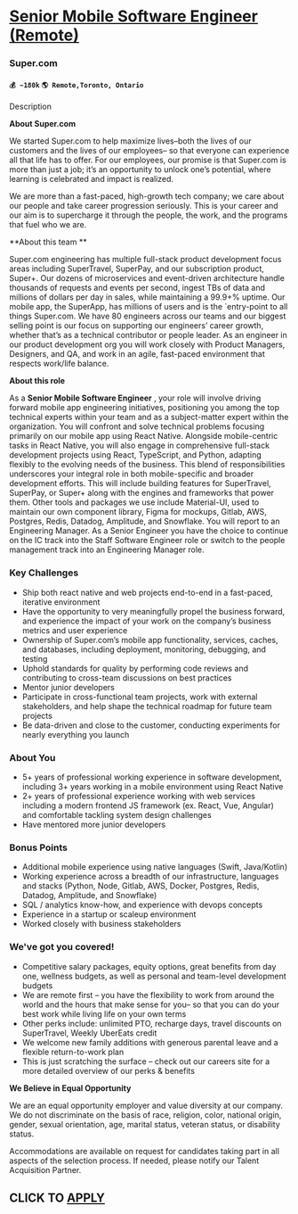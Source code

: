 # [Senior Mobile Software Engineer (Remote)](https://www.remotewlb.com/apply/senior-mobile-software-engineer-remote-86186)  
### Super.com  
#### `💰 ~180k` `🌎 Remote,Toronto, Ontario`  

Description

**About Super.com**

  

We started Super.com to help maximize lives–both the lives of our customers and the lives of our employees– so that everyone can experience all that life has to offer. For our employees, our promise is that Super.com is more than just a job; it’s an opportunity to unlock one’s potential, where learning is celebrated and impact is realized.

  

We are more than a fast-paced, high-growth tech company; we care about our people and take career progression seriously. This is your career and our aim is to supercharge it through the people, the work, and the programs that fuel who we are.

  

 **About this team **

  

Super.com engineering has multiple full-stack product development focus areas including SuperTravel, SuperPay, and our subscription product, Super+. Our dozens of microservices and event-driven architecture handle thousands of requests and events per second, ingest TBs of data and millions of dollars per day in sales, while maintaining a 99.9+% uptime. Our mobile app, the SuperApp, has millions of users and is the `entry-point to all things Super.com. We have 80 engineers across our teams and our biggest selling point is our focus on supporting our engineers’ career growth, whether that’s as a technical contributor or people leader. As an engineer in our product development org you will work closely with Product Managers, Designers, and QA, and work in an agile, fast-paced environment that respects work/life balance.

  

 **About this role**

  

As a **Senior Mobile Software Engineer** , your role will involve driving forward mobile app engineering initiatives, positioning you among the top technical experts within your team and as a subject-matter expert within the organization. You will confront and solve technical problems focusing primarily on our mobile app using React Native. Alongside mobile-centric tasks in React Native, you will also engage in comprehensive full-stack development projects using React, TypeScript, and Python, adapting flexibly to the evolving needs of the business. This blend of responsibilities underscores your integral role in both mobile-specific and broader development efforts. This will include building features for SuperTravel, SuperPay, or Super+ along with the engines and frameworks that power them. Other tools and packages we use include Material-UI, used to maintain our own component library, Figma for mockups, Gitlab, AWS, Postgres, Redis, Datadog, Amplitude, and Snowflake. You will report
to an Engineering Manager. As a Senior Engineer you have the choice to continue on the IC track into the Staff Software Engineer role or switch to the people management track into an Engineering Manager role.

### Key Challenges

  * Ship both react native and web projects end-to-end in a fast-paced, iterative environment
  * Have the opportunity to very meaningfully propel the business forward, and experience the impact of your work on the company’s business metrics and user experience
  * Ownership of Super.com’s mobile app functionality, services, caches, and databases, including deployment, monitoring, debugging, and testing
  * Uphold standards for quality by performing code reviews and contributing to cross-team discussions on best practices
  * Mentor junior developers
  * Participate in cross-functional team projects, work with external stakeholders, and help shape the technical roadmap for future team projects
  * Be data-driven and close to the customer, conducting experiments for nearly everything you launch

### About You

  * 5+ years of professional working experience in software development, including 3+ years working in a mobile environment using React Native
  * 2+ years of professional experience working with web services including a modern frontend JS framework (ex. React, Vue, Angular) and comfortable tackling system design challenges
  * Have mentored more junior developers

### Bonus Points

  * Additional mobile experience using native languages (Swift, Java/Kotlin) 
  * Working experience across a breadth of our infrastructure, languages and stacks (Python, Node, Gitlab, AWS, Docker, Postgres, Redis, Datadog, Amplitude, and Snowflake)
  * SQL / analytics know-how, and experience with devops concepts
  * Experience in a startup or scaleup environment
  * Worked closely with business stakeholders

### We've got you covered!

  * Competitive salary packages, equity options, great benefits from day one, wellness budgets, as well as personal and team-level development budgets 
  * We are remote first – you have the flexibility to work from around the world and the hours that make sense for you– so that you can do your best work while living life on your own terms 
  * Other perks include: unlimited PTO, recharge days, travel discounts on SuperTravel, Weekly UberEats credit
  * We welcome new family additions with generous parental leave and a flexible return-to-work plan
  * This is just scratching the surface – check out our careers site for a more detailed overview of our perks & benefits

 **We Believe in Equal Opportunity**

  

We are an equal opportunity employer and value diversity at our company. We do not discriminate on the basis of race, religion, color, national origin, gender, sexual orientation, age, marital status, veteran status, or disability status.

  

Accommodations are available on request for candidates taking part in all aspects of the selection process. If needed, please notify our Talent Acquisition Partner.

  
## CLICK TO [APPLY](https://www.remotewlb.com/apply/senior-mobile-software-engineer-remote-86186)

